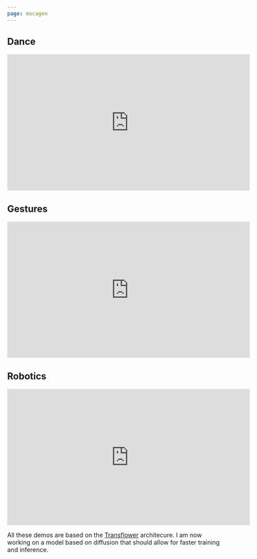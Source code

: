 ```yaml
---
page: mocagen
---
```


## Dance

<iframe width="560" height="315" src="https://www.youtube.com/embed/uBnCePehA-Y" title="YouTube video player" frameborder="0" allow="accelerometer; autoplay; clipboard-write; encrypted-media; gyroscope; picture-in-picture; web-share" allowfullscreen></iframe>



## Gestures

<iframe width="560" height="315" src="https://www.youtube.com/embed/dahwnujrd2k" title="YouTube video player" frameborder="0" allow="accelerometer; autoplay; clipboard-write; encrypted-media; gyroscope; picture-in-picture; web-share" allowfullscreen></iframe>



## Robotics

<iframe width="560" height="315" src="https://www.youtube.com/embed/M7TdOx9WANM" title="YouTube video player" frameborder="0" allow="accelerometer; autoplay; clipboard-write; encrypted-media; gyroscope; picture-in-picture; web-share" allowfullscreen></iframe>



All these demos are based on the [Transflower](/transflower) architecure. I am now working on a model based on diffusion that should allow for faster training and inference.
